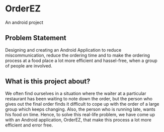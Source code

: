 # OrderEZ
An android project


## Problem Statement

Designing and creating an Android Application to reduce miscommunication, reduce the ordering time and to make the ordering process at a food place a lot more efficient and hassel-free, when a group of people are involved.


## What is this project about?

We often find ourselves in a situation where the waiter at a particular restaurant has been waiting to note down the order, but the person who gives out the final order finds it difficult to cope up with the order of a large group which keeps changing. Also, the person who is running late, wants his food on time. Hence, to solve this real-life problem, we have come up with an Android application, OrderEZ, that make this process a lot more efficient and error free.

